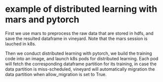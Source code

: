 # example of distributed learning with mars and pytorch

First we use mars to preprocess the raw data that are stored in
hdfs, and save the resulted dataframe in vineyard. Note that the
mars session is lauched in k8s.

Then we conduct distributed learning with pytorch, we build the training
code into an image, and launch k8s pods for distributed learning. Each pod
will fetch the corresponding dataframe partition for its training, in case
the data partition is miss-scheduled, vineyard will automatically migration
the data partition when allow_migration is set to True.

